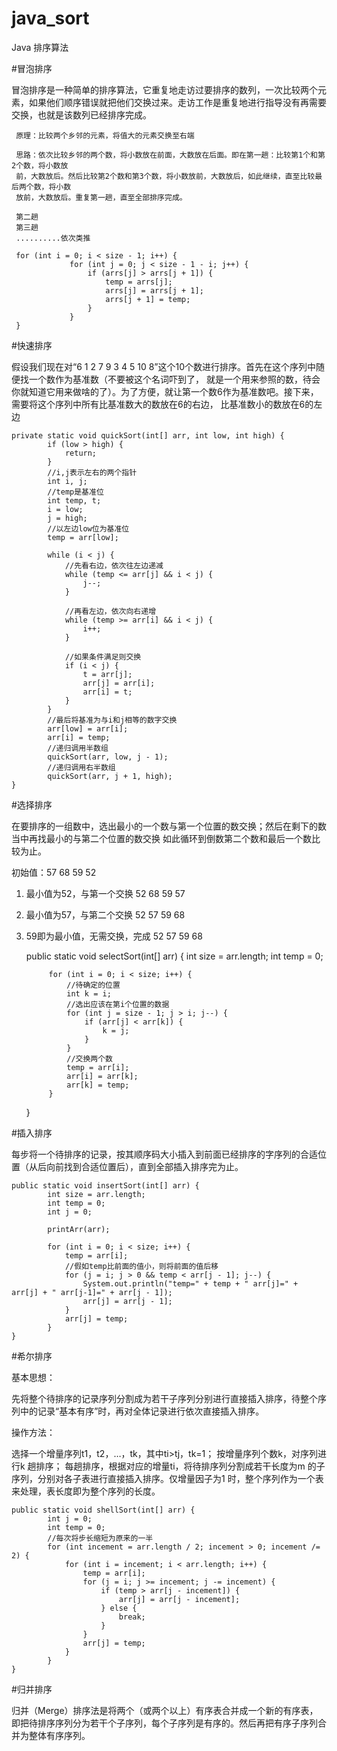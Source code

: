 # java_sort
Java 排序算法

#冒泡排序

冒泡排序是一种简单的排序算法，它重复地走访过要排序的数列，一次比较两个元素，如果他们顺序错误就把他们交换过来。走访工作是重复地进行指导没有再需要交换，也就是该数列已经排序完成。

     原理：比较两个乡邻的元素，将值大的元素交换至右端

     思路：依次比较乡邻的两个数，将小数放在前面，大数放在后面。即在第一趟：比较第1个和第2个数，将小数放
     前，大数放后。然后比较第2个数和第3个数，将小数放前，大数放后，如此继续，直至比较最后两个数，将小数
     放前，大数放后。重复第一趟，直至全部排序完成。

     第二趟
     第三趟
     ..........依次类推
     
     for (int i = 0; i < size - 1; i++) {
                 for (int j = 0; j < size - 1 - i; j++) {
                     if (arrs[j] > arrs[j + 1]) {
                         temp = arrs[j];
                         arrs[j] = arrs[j + 1];
                         arrs[j + 1] = temp;
                     }
                 }
     }
     
     
#快速排序

假设我们现在对“6 1 2 7 9 3 4 5 10 8”这个10个数进行排序。首先在这个序列中随便找一个数作为基准数（不要被这个名词吓到了，
就是一个用来参照的数，待会你就知道它用来做啥的了）。为了方便，就让第一个数6作为基准数吧。接下来，需要将这个序列中所有比基准数大的数放在6的右边，
比基准数小的数放在6的左边

    private static void quickSort(int[] arr, int low, int high) {
            if (low > high) {
                return;
            }
            //i,j表示左右的两个指针
            int i, j;
            //temp是基准位
            int temp, t;
            i = low;
            j = high;
            //以左边low位为基准位
            temp = arr[low];
    
            while (i < j) {
                //先看右边，依次往左边递减
                while (temp <= arr[j] && i < j) {
                    j--;
                }
    
                //再看左边，依次向右递增
                while (temp >= arr[i] && i < j) {
                    i++;
                }
    
                //如果条件满足则交换
                if (i < j) {
                    t = arr[j];
                    arr[j] = arr[i];
                    arr[i] = t;
                }
            }
            //最后将基准为与i和j相等的数字交换
            arr[low] = arr[i];
            arr[i] = temp;
            //递归调用半数组
            quickSort(arr, low, j - 1);
            //递归调用右半数组
            quickSort(arr, j + 1, high);
    }
    
#选择排序

 在要排序的一组数中，选出最小的一个数与第一个位置的数交换；然后在剩下的数当中再找最小的与第二个位置的数交换
 如此循环到倒数第二个数和最后一个数比较为止。

 初始值：57 68 59 52

 1. 最小值为52，与第一个交换  52 68 59 57
 2. 最小值为57，与第二个交换  52 57 59 68
 3. 59即为最小值，无需交换，完成 52 57 59 68
 
      public static void selectSort(int[] arr) {
             int size = arr.length;
             int temp = 0;
     
             for (int i = 0; i < size; i++) {
                 //待确定的位置
                 int k = i;
                 //选出应该在第i个位置的数据
                 for (int j = size - 1; j > i; j--) {
                     if (arr[j] < arr[k]) {
                         k = j;
                     }
                 }
                 //交换两个数
                 temp = arr[i];
                 arr[i] = arr[k];
                 arr[k] = temp;
             }
      }
      
#插入排序

每步将一个待排序的记录，按其顺序码大小插入到前面已经排序的字序列的合适位置（从后向前找到合适位置后），直到全部插入排序完为止。

    public static void insertSort(int[] arr) {
            int size = arr.length;
            int temp = 0;
            int j = 0;
    
            printArr(arr);
    
            for (int i = 0; i < size; i++) {
                temp = arr[i];
                //假如temp比前面的值小，则将前面的值后移
                for (j = i; j > 0 && temp < arr[j - 1]; j--) {
                    System.out.println("temp=" + temp + " arr[j]=" + arr[j] + " arr[j-1]=" + arr[j - 1]);
                    arr[j] = arr[j - 1];
                }
                arr[j] = temp;
            }
    }
    
#希尔排序

基本思想：

先将整个待排序的记录序列分割成为若干子序列分别进行直接插入排序，待整个序列中的记录“基本有序”时，再对全体记录进行依次直接插入排序。

操作方法：

选择一个增量序列t1，t2，…，tk，其中ti>tj，tk=1；
按增量序列个数k，对序列进行k 趟排序；
每趟排序，根据对应的增量ti，将待排序列分割成若干长度为m 的子序列，分别对各子表进行直接插入排序。仅增量因子为1 时，整个序列作为一个表来处理，表长度即为整个序列的长度。

    public static void shellSort(int[] arr) {
            int j = 0;
            int temp = 0;
            //每次将步长缩短为原来的一半
            for (int incement = arr.length / 2; incement > 0; incement /= 2) {
                for (int i = incement; i < arr.length; i++) {
                    temp = arr[i];
                    for (j = i; j >= incement; j -= incement) {
                        if (temp > arr[j - incement]) {
                            arr[j] = arr[j - incement];
                        } else {
                            break;
                        }
                    }
                    arr[j] = temp;
                }
            }
    }
    
#归并排序

归并（Merge）排序法是将两个（或两个以上）有序表合并成一个新的有序表，即把待排序序列分为若干个子序列，每个子序列是有序的。然后再把有序子序列合并为整体有序序列。


